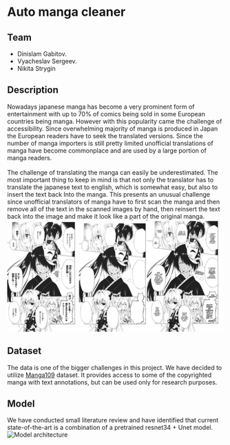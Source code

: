 # Auto manga cleaner
## Team
* Dinislam Gabitov.
* Vyacheslav Sergeev.
* Nikita Strygin

## Description
Nowadays japanese manga has become a very prominent
form of entertainment with up to 70% of comics being sold
in some European countries being manga. However with
this popularity came the challenge of accessibility. Since
overwhelming majority of manga is produced in Japan the
European readers have to seek the translated versions. Since
the number of manga importers is still pretty limited unofficial
translations of manga have become commonplace and are used
by a large portion of manga readers.
\
\
The challenge of translating the manga can easily be underestimated. The most important thing to keep in mind is
that not only the translator has to translate the japanese text
to english, which is somewhat easy, but also to insert the text
back Into the manga. This presents an unusual challenge since
unofficial translators of manga have to first scan the manga and
then remove all of the text in the scanned images by hand, then
reinsert the text back into the image and make it look like a
part of the original manga.
![Example of translation](images/manga_translation.jpeg "Manga translation")

## Dataset
The data is one of the bigger challenges in this project.
We have decided to utilize [Manga109](http://www.manga109.org/en/) dataset. It provides
access to some of the copyrighted manga with text annotations,
but can be used only for research purposes.

## Model
We have conducted small literature review and have identified that current state-of-the-art is a combination of a pretrained resnet34 + Unet model.
![Model architecture](images/architecture.jped "Model architecture")
